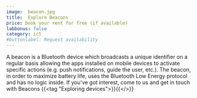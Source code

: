 ```yaml
---
image:  beacon.jpg
title:  Explore Beacons 
price: book your rent for free (if available)
labbonus: false
category: ict
#buttonlabel: Request availability
---
```

A beacon is a Bluetooth device which broadcasts a unique identifier on a regular basis allowing the apps installed on mobile devices to activate specific actions (e.g. push notifications, guide the user, etc.). The beacon, in order to maximize battery life, uses the Bluetooth Low Energy protocol and has no logic inside. If you've got interest, come to us and get in touch with Beacons
{{<tag "Exploring devices">}}{{</>}}

<!--more--> 


